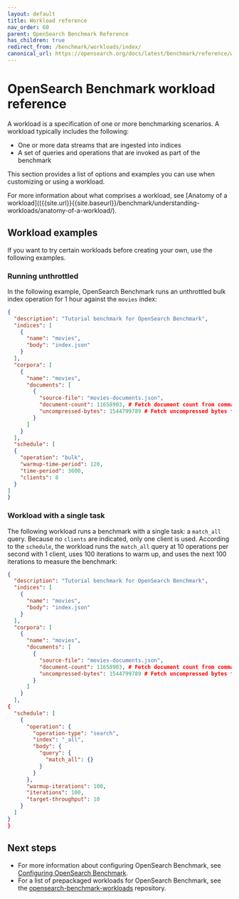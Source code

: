 ```yaml
---
layout: default
title: Workload reference
nav_order: 60
parent: OpenSearch Benchmark Reference
has_children: true
redirect_from: /benchmark/workloads/index/
canonical_url: https://opensearch.org/docs/latest/benchmark/reference/workloads/index/
---
```


# OpenSearch Benchmark workload reference

A workload is a specification of one or more benchmarking scenarios. A workload typically includes the following:

- One or more data streams that are ingested into indices
- A set of queries and operations that are invoked as part of the benchmark

This section provides a list of options and examples you can use when customizing or using a workload.

For more information about what comprises a workload, see [Anatomy of a workload](({{site.url}}{{site.baseurl}}/benchmark/understanding-workloads/anatomy-of-a-workload/). 


## Workload examples

If you want to try certain workloads before creating your own, use the following examples.

### Running unthrottled

In the following example, OpenSearch Benchmark runs an unthrottled bulk index operation for 1 hour against the `movies` index:

```json
{
  "description": "Tutorial benchmark for OpenSearch Benchmark",
  "indices": [
    {
      "name": "movies",
      "body": "index.json"
    }
  ],
  "corpora": [
    {
      "name": "movies",
      "documents": [
        {
          "source-file": "movies-documents.json",
          "document-count": 11658903, # Fetch document count from command line
          "uncompressed-bytes": 1544799789 # Fetch uncompressed bytes from command line
        }
      ]
    }
  ],
  "schedule": [
  {
    "operation": "bulk",
    "warmup-time-period": 120,
    "time-period": 3600,
    "clients": 8
  }
]
}
```

### Workload with a single task

The following workload runs a benchmark with a single task: a `match_all` query. Because no `clients` are indicated, only one client is used. According to the `schedule`, the workload runs the `match_all` query at 10 operations per second with 1 client, uses 100 iterations to warm up, and uses the next 100 iterations to measure the benchmark:

```json
{
  "description": "Tutorial benchmark for OpenSearch Benchmark",
  "indices": [
    {
      "name": "movies",
      "body": "index.json"
    }
  ],
  "corpora": [
    {
      "name": "movies",
      "documents": [
        {
          "source-file": "movies-documents.json",
          "document-count": 11658903, # Fetch document count from command line
          "uncompressed-bytes": 1544799789 # Fetch uncompressed bytes from command line
        }
      ]
    }
  ],
{
  "schedule": [
    {
      "operation": {
        "operation-type": "search",
        "index": "_all",
        "body": {
          "query": {
            "match_all": {}
          }
        }
      },
      "warmup-iterations": 100,
      "iterations": 100,
      "target-throughput": 10
    }
  ]
}
}
```

## Next steps

- For more information about configuring OpenSearch Benchmark, see [Configuring OpenSearch Benchmark]({{site.url}}{{site.baseurl}}/benchmark/configuring-benchmark/). 
- For a list of prepackaged workloads for OpenSearch Benchmark, see the [opensearch-benchmark-workloads](https://github.com/opensearch-project/opensearch-benchmark-workloads) repository. 

